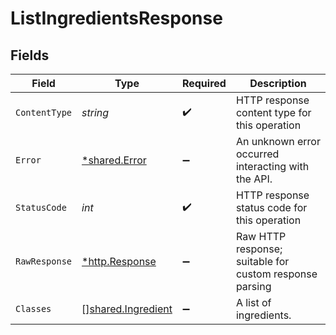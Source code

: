 # ListIngredientsResponse


## Fields

| Field                                                    | Type                                                     | Required                                                 | Description                                              |
| -------------------------------------------------------- | -------------------------------------------------------- | -------------------------------------------------------- | -------------------------------------------------------- |
| `ContentType`                                            | *string*                                                 | :heavy_check_mark:                                       | HTTP response content type for this operation            |
| `Error`                                                  | [*shared.Error](../../models/shared/error.md)            | :heavy_minus_sign:                                       | An unknown error occurred interacting with the API.      |
| `StatusCode`                                             | *int*                                                    | :heavy_check_mark:                                       | HTTP response status code for this operation             |
| `RawResponse`                                            | [*http.Response](https://pkg.go.dev/net/http#Response)   | :heavy_minus_sign:                                       | Raw HTTP response; suitable for custom response parsing  |
| `Classes`                                                | [][shared.Ingredient](../../models/shared/ingredient.md) | :heavy_minus_sign:                                       | A list of ingredients.                                   |